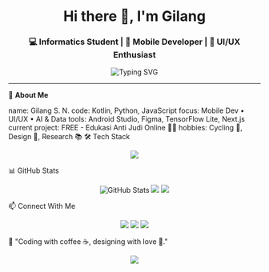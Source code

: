 <!-- GITHUB PROFILE README -->
<h1 align="center">Hi there 👋, I'm Gilang</h1>
<h3 align="center">💻 Informatics Student | 📱 Mobile Developer | 🎨 UI/UX Enthusiast</h3>

<p align="center">
  <img src="https://readme-typing-svg.herokuapp.com?font=Fira+Code&size=22&pause=1000&color=FFFFFF&center=true&vCenter=true&width=435&lines=Hi+There!+I'm+Gilang.;Welcome+to+my+GitHub+profile!" alt="Typing SVG" />
</p>

---

🌌 **About Me**

name: Gilang S. N.
code: Kotlin, Python, JavaScript
focus: Mobile Dev • UI/UX • AI & Data
tools: Android Studio, Figma, TensorFlow Lite, Next.js
current project: FREE - Edukasi Anti Judi Online 🎲❌
hobbies: Cycling 🚴, Design 🎨, Research 📚
🛠 Tech Stack

<p align="center"> <img src="https://skillicons.dev/icons?i=kotlin,androidstudio,figma,react,tailwind,python,git,firebase,vscode" /> </p>
📊 GitHub Stats

<p align="center"> <img src="https://github-readme-stats.vercel.app/api?username=gilangsn&show_icons=true&theme=tokyonight" alt="GitHub Stats" /> <img src="https://github-readme-streak-stats.herokuapp.com/?user=gilangsn&theme=tokyonight" /> <img src="https://github-readme-stats.vercel.app/api/top-langs/?username=gilangsn&layout=compact&theme=tokyonight" /> </p>
📫 Connect With Me

<p align="center"> <a href="https://www.linkedin.com/in/gilangsn" target="_blank"><img src="https://img.shields.io/badge/LinkedIn-0A66C2?style=for-the-badge&logo=linkedin&logoColor=white"/></a> <a href="mailto:gilangsn@gmail.com"><img src="https://img.shields.io/badge/Gmail-D14836?style=for-the-badge&logo=gmail&logoColor=white"/></a> <a href="https://gilangsn.my.id"><img src="https://img.shields.io/badge/Portfolio-1f1f1f?style=for-the-badge&logo=google-chrome&logoColor=white"/></a> </p>
💬 "Coding with coffee ☕, designing with love 💙."

<p align="center"> <img src="https://capsule-render.vercel.app/api?type=waving&color=0:000000,100:0f0f0f&height=100&section=footer"/> </p>
